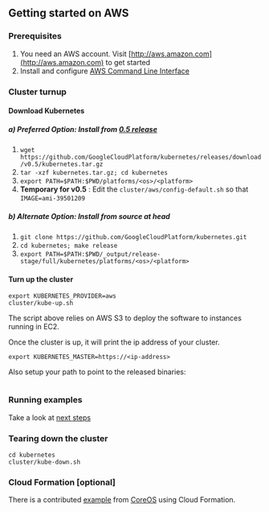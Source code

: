 ## Getting started on AWS

### Prerequisites

1. You need an AWS account. Visit [http://aws.amazon.com](http://aws.amazon.com) to get started
2. Install and configure [AWS Command Line Interface](http://aws.amazon.com/cli)

### Cluster turnup

#### Download Kubernetes
##### a) Preferred Option: Install from [0.5 release](https://github.com/GoogleCloudPlatform/kubernetes/releases/tag/v0.5)
1. ```wget https://github.com/GoogleCloudPlatform/kubernetes/releases/download/v0.5/kubernetes.tar.gz```
2. ```tar -xzf kubernetes.tar.gz; cd kubernetes```
3. ```export PATH=$PATH:$PWD/platforms/<os>/<platform>```
4. __Temporary for v0.5__ : Edit the ```cluster/aws/config-default.sh``` so that ```IMAGE=ami-39501209``` 

##### b) Alternate Option: Install from source at head
1. ```git clone https://github.com/GoogleCloudPlatform/kubernetes.git```
2. ```cd kubernetes; make release```
3. ```export PATH=$PATH:$PWD/_output/release-stage/full/kubernetes/platforms/<os>/<platform>```

#### Turn up the cluster
```
export KUBERNETES_PROVIDER=aws
cluster/kube-up.sh
```

The script above relies on AWS S3 to deploy the software to instances running in EC2.

Once the cluster is up, it will print the ip address of your cluster.

```
export KUBERNETES_MASTER=https://<ip-address>
```

Also setup your path to point to the released binaries:
```

```

### Running examples

Take a look at [next steps](https://github.com/GoogleCloudPlatform/kubernetes#where-to-go-next)

### Tearing down the cluster
```
cd kubernetes
cluster/kube-down.sh
```

### Cloud Formation [optional]
There is a contributed [example](aws-coreos.md) from [CoreOS](http://www.coreos.com) using Cloud Formation.

